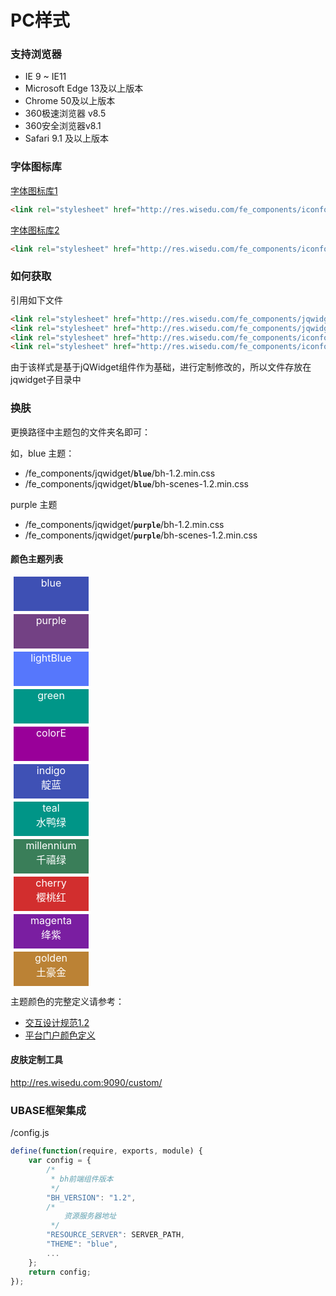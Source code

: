 # PC样式

<link rel="stylesheet" href="http://res.wisedu.com/fe_components/jqwidget/blue/bh-1.2.min.css">
<style>
.book-summary{
	font-size:14px;
}
.box{
	width:120px;
	height: 55px;
	font-size: 16px;
	margin: 5px;
	color:white;
	text-align: center;
}
</style>

### 支持浏览器

* IE 9 ~ IE11
* Microsoft Edge 13及以上版本
* Chrome 50及以上版本
* 360极速浏览器 v8.5
* 360安全浏览器v8.1
* Safari 9.1 及以上版本

### 字体图标库

[字体图标库1](http://res.wisedu.com/fe_components/iconfont/demo.html)
```html
<link rel="stylesheet" href="http://res.wisedu.com/fe_components/iconfont/iconfont.css">
```

[字体图标库2](http://res.wisedu.com/fe_components/iconfont_2.0/demo_fontclass.html)
```html
<link rel="stylesheet" href="http://res.wisedu.com/fe_components/iconfont_2.0/iconfont.css">
```

### 如何获取

引用如下文件

```html
<link rel="stylesheet" href="http://res.wisedu.com/fe_components/jqwidget/blue/bh-1.2.min.css">
<link rel="stylesheet" href="http://res.wisedu.com/fe_components/jqwidget/blue/bh-scenes-1.2.min.css">
<link rel="stylesheet" href="http://res.wisedu.com/fe_components/iconfont/iconfont.css">
<link rel="stylesheet" href="http://res.wisedu.com/fe_components/iconfont_2.0/iconfont.css">
```

由于该样式是基于jQWidget组件作为基础，进行定制修改的，所以文件存放在jqwidget子目录中

### 换肤

更换路径中主题包的文件夹名即可：

如，blue 主题：

* /fe_components/jqwidget/**`blue`**/bh-1.2.min.css
* /fe_components/jqwidget/**`blue`**/bh-scenes-1.2.min.css

purple 主题

* /fe_components/jqwidget/**`purple`**/bh-1.2.min.css
* /fe_components/jqwidget/**`purple`**/bh-scenes-1.2.min.css

#### 颜色主题列表

<div class="bh-clearfix">
	<div class="box bh-pull-left" style="background-color: #3E50B4">blue</div>
	<div class="box bh-pull-left" style="background-color: #734184">purple</div>
	<div class="box bh-pull-left" style="background-color: #5677FC">lightBlue</div>
	<div class="box bh-pull-left" style="background-color: #009688">green</div>
	<div class="box bh-pull-left" style="background-color: #990099">colorE</div>
	<div class="box bh-pull-left" style="background-color: #3F51B5">indigo<br>靛蓝</div>
	<div class="box bh-pull-left" style="background-color: #009587">teal<br>水鸭绿</div>
	<div class="box bh-pull-left" style="background-color: #3A7E59">millennium<br>千禧绿</div>
	<div class="box bh-pull-left" style="background-color: #D22E2E">cherry<br>樱桃红</div>
	<div class="box bh-pull-left" style="background-color: #7A1EA1">magenta<br>绛紫</div>
	<div class="box bh-pull-left" style="background-color: #BB8235">golden<br>土豪金</div>
</div>

<!-- cyan-arctic
green-olive
red-strawberry
yellow-fawn -->


主题颜色的完整定义请参考：

* [交互设计规范1.2](http://res.wisedu.com/ID/1.SPEC/PC/PC-SPEC-V1.1-16.05.12%40%E8%8D%86%E5%A4%A9%E9%AA%90/#g=1&p=____-type_color)
* [平台门户颜色定义](http://res.wisedu.com/ID/2.CampuSphere/%E5%B9%B3%E5%8F%B0%E9%97%A8%E6%88%B7/Finish/PC-%E9%97%A8%E6%88%B7%E7%9A%AE%E8%82%A4%E9%85%8D%E7%BD%AE-V2.2-17.03.15%40%E8%8D%86%E5%A4%A9%E9%AA%90/#g=1&p=indigo-dark_____-_)

#### 皮肤定制工具

http://res.wisedu.com:9090/custom/


### UBASE框架集成

/config.js
```js
define(function(require, exports, module) {
	var config = {
		/*
		 * bh前端组件版本
		 */
		"BH_VERSION": "1.2",
		/*
			资源服务器地址
		 */
		"RESOURCE_SERVER": SERVER_PATH,
		"THEME": "blue",
		...
	};
	return config;
});
```

